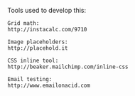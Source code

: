 Tools used to develop this:

	Grid math:
	http://instacalc.com/9710

	Image placeholders:
	http://placehold.it

	CSS inline tool:
	http://beaker.mailchimp.com/inline-css

	Email testing:
	http://www.emailonacid.com
